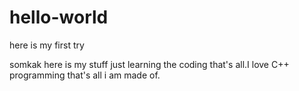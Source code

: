 # hello-world
here is my first try

somkak here is my stuff just learning the coding that's all.I love C++ programming that's all i am made of.
